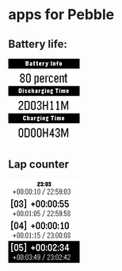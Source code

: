 # apps for Pebble

## Battery life:
![image](https://github.com/qwqert/Pebble_apps/raw/master/battlife/screenshot/pebble_screenshot_2016-06-24_19-53-36.png)

## Lap counter
![image](https://github.com/qwqert/Pebble_apps/raw/master/lap_counter/screenshot/pebble_screenshot_2016-06-24_23-04-00.png)
